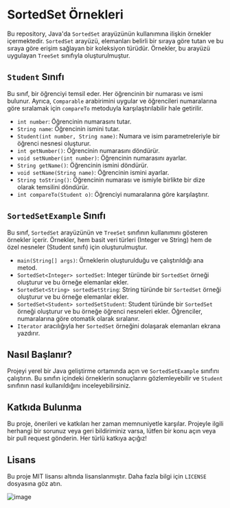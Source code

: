 # SortedSet Örnekleri

Bu repository, Java'da `SortedSet` arayüzünün kullanımına ilişkin örnekler içermektedir. `SortedSet` arayüzü, elemanları belirli bir sıraya göre tutan ve bu sıraya göre erişim sağlayan bir koleksiyon türüdür. Örnekler, bu arayüzü uygulayan `TreeSet` sınıfıyla oluşturulmuştur.

## `Student` Sınıfı

Bu sınıf, bir öğrenciyi temsil eder. Her öğrencinin bir numarası ve ismi bulunur. Ayrıca, `Comparable` arabirimini uygular ve öğrencileri numaralarına göre sıralamak için `compareTo` metoduyla karşılaştırılabilir hale getirilir.

- `int number`: Öğrencinin numarasını tutar.
- `String name`: Öğrencinin ismini tutar.
- `Student(int number, String name)`: Numara ve isim parametreleriyle bir öğrenci nesnesi oluşturur.
- `int getNumber()`: Öğrencinin numarasını döndürür.
- `void setNumber(int number)`: Öğrencinin numarasını ayarlar.
- `String getName()`: Öğrencinin ismini döndürür.
- `void setName(String name)`: Öğrencinin ismini ayarlar.
- `String toString()`: Öğrencinin numarası ve ismiyle birlikte bir dize olarak temsilini döndürür.
- `int compareTo(Student o)`: Öğrenciyi numaralarına göre karşılaştırır.

## `SortedSetExample` Sınıfı

Bu sınıf, `SortedSet` arayüzünün ve `TreeSet` sınıfının kullanımını gösteren örnekler içerir. Örnekler, hem basit veri türleri (Integer ve String) hem de özel nesneler (Student sınıfı) için oluşturulmuştur.

- `main(String[] args)`: Örneklerin oluşturulduğu ve çalıştırıldığı ana metod.
- `SortedSet<Integer> sortedSet`: Integer türünde bir `SortedSet` örneği oluşturur ve bu örneğe elemanlar ekler.
- `SortedSet<String> sortedSetString`: String türünde bir `SortedSet` örneği oluşturur ve bu örneğe elemanlar ekler.
- `SortedSet<Student> sortedSetStudent`: Student türünde bir `SortedSet` örneği oluşturur ve bu örneğe öğrenci nesneleri ekler. Öğrenciler, numaralarına göre otomatik olarak sıralanır.
- `Iterator` aracılığıyla her `SortedSet` örneğini dolaşarak elemanları ekrana yazdırır.

## Nasıl Başlanır?

Projeyi yerel bir Java geliştirme ortamında açın ve `SortedSetExample` sınıfını çalıştırın. Bu sınıfın içindeki örneklerin sonuçlarını gözlemleyebilir ve `Student` sınıfının nasıl kullanıldığını inceleyebilirsiniz.

## Katkıda Bulunma

Bu proje, önerileri ve katkıları her zaman memnuniyetle karşılar. Projeyle ilgili herhangi bir sorunuz veya geri bildiriminiz varsa, lütfen bir konu açın veya bir pull request gönderin. Her türlü katkıya açığız!

## Lisans

Bu proje MIT lisansı altında lisanslanmıştır. Daha fazla bilgi için `LICENSE` dosyasına göz atın.


![image](https://github.com/esmanur-karatas/JavaCollectionExample/assets/83882274/ccf6ed92-aec1-4eb5-afae-81af805c5165)
